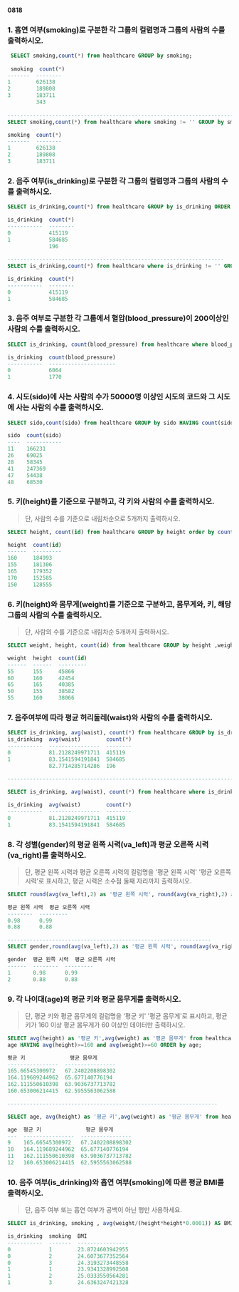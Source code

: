 #### 0818

###  1. 흡연 여부(smoking)로 구분한 각 그룹의 컬렴명과 그룹의 사람의 수를 출력하시오.

```sql 
 SELECT smoking,count(*) from healthcare GROUP by smoking;
 
 smoking  count(*)
-------  --------
1        626138
2        189808
3        183711
         343
         
-----------------------------------------------------------------------         
SELECT smoking,count(*) from healthcare where smoking != '' GROUP by smoking ORDER by smoking;

smoking  count(*)
-------  --------
1        626138
2        189808
3        183711
```

###  2. 음주 여부(is_drinking)로 구분한 각 그룹의 컬렴명과 그룹의 사람의 수를 출력하시오.

```sql 
SELECT is_drinking,count(*) from healthcare GROUP by is_drinking ORDER by is_drinking;

is_drinking  count(*)
-----------  --------
0            415119
1            584685
             196
             
--------------------------------------------------------------------  
SELECT is_drinking,count(*) from healthcare where is_drinking != '' GROUP by is_drinking ORDER by is_drinking;

is_drinking  count(*)
-----------  --------
0            415119
1            584685
```

### 3. 음주 여부로 구분한 각 그룹에서 혈압(blood_pressure)이 200이상인 사람의 수를 출력하시오.

```sql
SELECT is_drinking, count(blood_pressure) from healthcare where blood_pressure >=200 GROUP by is_drinking;

is_drinking  count(blood_pressure)
-----------  ---------------------
0            6064
1            1770
```

### 4. 시도(sido)에 사는 사람의 수가 50000명 이상인 시도의 코드와 그 시도에 사는 사람의 수를 출력하시오.

```sql
SELECT sido,count(sido) from healthcare GROUP by sido HAVING count(sido) >= 50000;

sido  count(sido)
----  -----------
11    166231
26    69025
28    58345
41    247369
47    54438
48    68530
```

### 5. 키(height)를 기준으로 구분하고, 각 키와 사람의 수를 출력하시오.

> 단, 사람의 수를 기준으로 내림차순으로 5개까지 출력하시오.

```sql
SELECT height, count(id) from healthcare GROUP by height order by count(id) DESC LIMIT 5;

height  count(id)
------  ---------
160     184993
155     181306
165     179352
170     152585
150     128555
```

### 6. 키(height)와 몸무게(weight)를 기준으로 구분하고, 몸무게와, 키, 해당 그룹의 사람의 수를 출력하시오. 

> 단, 사람의 수를 기준으로 내림차순 5개까지 출력하시오.

```sql
SELECT weight, height, count(id) from healthcare GROUP by height ,weight ORDER by count(id) DESC LIMIT 5;

weight  height  count(id)
------  ------  ---------
55      155     45866
60      160     42454
65      165     40385
50      155     38582
55      160     38066
```

### 7. 음주여부에 따라 평균 허리둘레(waist)와 사람의 수를 출력하시오.

```sql 
SELECT is_drinking, avg(waist), count(*) from healthcare GROUP by is_drinking ORDER by is_drinking;
is_drinking  avg(waist)        count(*)
-----------  ----------------  --------
0            81.2128249971711  415119
1            83.1541594191841  584685
             82.7714285714286  196
             
------------------------------------------------------------------------       

SELECT is_drinking, avg(waist), count(*) from healthcare where is_drinking != '' GROUP by is_drinking ORDER by is_drinking;

is_drinking  avg(waist)        count(*)
-----------  ----------------  --------
0            81.2128249971711  415119
1            83.1541594191841  584685
```

### 8. 각 성별(gender)의 평균 왼쪽 시력(va_left)과 평균 오른쪽 시력(va_right)를 출력하시오.

> 단, 평균 왼쪽 시력과 평균 오른쪽 시력의 컬럼명을 '평균 왼쪽 시력' '평균 오른쪽 시력'로 표시하고, 평균 시력은 소수점 둘째 자리까지 출력하시오.

```sql
SELECT round(avg(va_left),2) as '평균 왼쪽 시력', round(avg(va_right),2) as '평균 오른쪽 시력'  from healthcare GROUP by gender;

평균 왼쪽 시력  평균 오른쪽 시력
--------  ---------
0.98      0.99
0.88      0.88

----------------------------------------------------------------
SELECT gender,round(avg(va_left),2) as '평균 왼쪽 시력', round(avg(va_right),2) as '평균 오른쪽 시력'  from healthcare GROUP by gender;

gender  평균 왼쪽 시력  평균 오른쪽 시력
------  --------  ---------
1       0.98      0.99
2       0.88      0.88
```

### 9. 각 나이대(age)의 평균 키와 평균 몸무게를 출력하시오.

> 단, 평균 키와 평균 몸무게의 컬럼명을 '평균 키' '평균 몸무게'로 표시하고, 평균키가 160 이상 평균 몸무게가 60 이상인 데이터만 출력하시오.

```sql
SELECT avg(height) as '평균 키',avg(weight) as '평균 몸무게' from healthcare GROUP by 
age HAVING avg(height)>=160 and avg(weight)>=60 ORDER by age;

평균 키              평균 몸무게
----------------  ----------------
165.66545300972   67.2402208898302
164.119689244962  65.677140776194
162.111550610398  63.9036737713782
160.653006214415  62.5955563062588

------------------------------------------------------------------

SELECT age, avg(height) as '평균 키',avg(weight) as '평균 몸무게' from healthcare GROUP by age HAVING avg(height)>=160 and avg(weight)>=60 ;

age  평균 키              평균 몸무게
---  ----------------  ----------------
9    165.66545300972   67.2402208898302
10   164.119689244962  65.677140776194
11   162.111550610398  63.9036737713782
12   160.653006214415  62.5955563062588
```

### 10. 음주 여부(is_drinking)와 흡연 여부(smoking)에 따른 평균 BMI를 출력하시오.

> 단, 음주 여부 또는 흡연 여부가 공백이 아닌 행만 사용하세요.

```sql
SELECT is_drinking, smoking , avg(weight/(height*height*0.0001)) AS BMI from healthcare where  is_drinking != '' and smoking != '' group by is_drinking, smoking ;

is_drinking  smoking  BMI
-----------  -------  ----------------
0            1        23.8724603942955
0            2        24.6073677352564
0            3        24.3193273448558
1            1        23.9341328992508
1            2        25.0333550564281
1            3        24.6363247421328
```